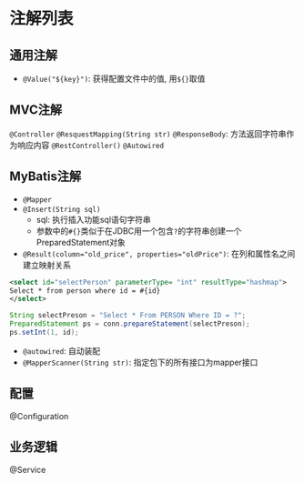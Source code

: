 # 注解列表

## 通用注解

- `@Value("${key}")`: 获得配置文件中的值, 用`${}`取值

## MVC注解

`@Controller`
`@ResquestMapping(String str)`
`@ResponseBody`: 方法返回字符串作为响应内容
`@RestController()`
`@Autowired`

## MyBatis注解

- `@Mapper`
- `@Insert(String sql)`
  - sql: 执行插入功能sql语句字符串
  - 参数中的`#{}`类似于在JDBC用一个包含`?`的字符串创建一个PreparedStatement对象
- `@Result(column="old_price", properties="oldPrice")`: 在列和属性名之间建立映射关系

```xml
<select id="selectPerson" parameterType= "int" resultType="hashmap">
Select * from person where id = #{id}
</select>
```

```java
String selectPreson = "Select * From PERSON Where ID = ?";
PreparedStatement ps = conn.prepareStatement(selectPreson);
ps.setInt(1, id);
```

- `@autowired`: 自动装配
- `@MapperScanner(String str)`: 指定包下的所有接口为mapper接口

## 配置

@Configuration

## 业务逻辑

@Service



